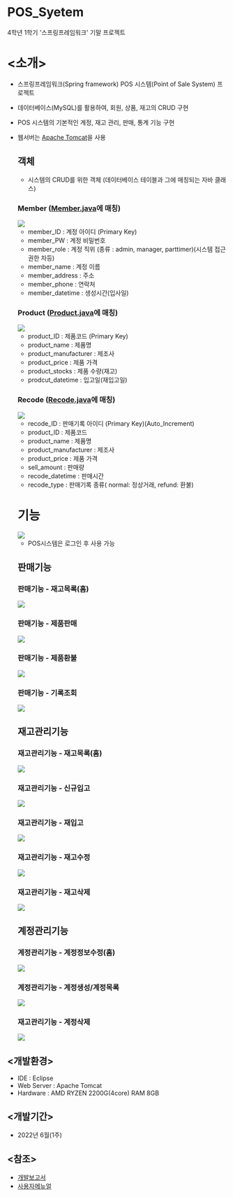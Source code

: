 # POS_Syetem
4학년 1학기 '스프링프레임워크' 기말 프로젝트

# <소개>
- 스프링프레임워크(Spring framework) POS 시스템(Point of Sale System) 프로젝트
- 데이터베이스(MySQL)를 활용하여, 회원, 상품, 재고의 CRUD 구현
- POS 시스템의 기본적인 계정, 재고 관리, 판매, 통계 기능 구현
- 웹서버는 <a href = "Apache Tomcat" >Apache Tomcat</a>을 사용

  ## 객체
    - 시스템의 CRUD를 위한 객체 (데이터베이스 테이블과 그에 매칭되는 자바 클래스)
    
    ### Member (<a href = "https://github.com/kkhdss165/-project-POS_Syetem/blob/main/src/main/java/object/Member.java">Member.java</a>에 매칭)
    
     <img src="./readme_images/table_member.png">
     
     - member_ID : 계정 아이디 (Primary Key)
     - member_PW : 계정 비밀번호
     - member_role : 계정 직위 (종류 : admin, manager, parttimer)(시스템 접근권한 차등)
     - member_name : 계정 이름
     - member_address : 주소
     - member_phone : 연락처
     - member_datetime : 생성시간(입사일)
     
    ### Product (<a href = "https://github.com/kkhdss165/-project-POS_Syetem/blob/main/src/main/java/object/Product.java">Product.java</a>에 매칭)
     
     <img src="./readme_images/table_product.png">
     
     - product_ID : 제품코드 (Primary Key)
     - product_name : 제품명
     - product_manufacturer : 제조사
     - product_price : 제품 가격
     - product_stocks : 제품 수량(재고)
     - prodcut_datetime : 입고일(재입고일)
     
    ### Recode (<a href = "https://github.com/kkhdss165/-project-POS_Syetem/blob/main/src/main/java/object/Recode.java">Recode.java</a>에 매칭)
    
     <img src="./readme_images/table_recode.png">
     
     - recode_ID : 판매기록 아이디 (Primary Key)(Auto_Increment)
     - product_ID : 제품코드
     - product_name : 제품명
     - product_manufacturer : 제조사
     - product_price : 제품 가격
     - sell_amount : 판매량
     - recode_datetime : 판매시간
     - recode_type : 판매기록 종류( normal: 정상거래, refund: 환불)
  
  # 기능
    <img src="./readme_images/login.gif">
    
    - POS시스템은 로그인 후 사용 가능

   ## 판매기능
   
    ### 판매기능 - 재고목록(홈)
    <img src="./readme_images/sell_list.gif">
   
    ### 판매기능 - 제품판매
    <img src="./readme_images/sell_list.gif">
    
    ### 판매기능 - 제품환불
    <img src="./readme_images/sell_refund.gif">
    
    ### 판매기능 - 기록조회
    <img src="./readme_images/sell_recode.gif">

   
   ## 재고관리기능
   
    ### 재고관리기능 - 재고목록(홈)
    <img src="./readme_images/stock_list.gif">
   
    ### 재고관리기능 - 신규입고
    <img src="./readme_images/stock_new.gif">
    
    ### 재고관리기능 - 재입고
    <img src="./readme_images/stock_restock.gif">
    
    ### 재고관리기능 - 재고수정
    <img src="./readme_images/stock_edit.gif">

    ### 재고관리기능 - 재고삭제
    <img src="./readme_images/stock_delete.gif">
    
   
   ## 계정관리기능
   
    ### 계정관리기능 - 계정정보수정(홈)
    <img src="./readme_images/member_edit.gif">
   
    ### 계정관리기능 - 계정생성/계정목록
    <img src="./readme_images/member_new.gif">
    
    ### 재고관리기능 - 계정삭제
    <img src="./readme_images/member_delete.gif">
    
  
## <개발환경>
- IDE : Eclipse
- Web Server : Apache Tomcat
- Hardware : AMD RYZEN 2200G(4core) RAM 8GB

## <개발기간>
- 2022년 6월(1주)

## <참조>
- <a href = "https://github.com/kkhdss165/-project-POS_Syetem/blob/main/report/%EA%B0%9C%EB%B0%9C%EB%B3%B4%EA%B3%A0%EC%84%9C.pdf">개발보고서</a>
- <a href = "https://github.com/kkhdss165/-project-POS_Syetem/blob/main/report/%EC%82%AC%EC%9A%A9%EC%9E%90%EB%A9%94%EB%89%B4%EC%96%BC.pdf">사용자메뉴얼</a>
